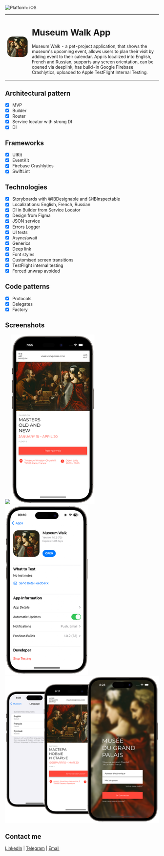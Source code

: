 ![Platform: iOS](https://img.shields.io/badge/Platform-iOS-green.svg)

  <table>
    <tr>
      <td>
        <img src="Screenshots/MuseumAppIcon.png" alt="Museum App Icon">
      </td>
      <td>
        <h1>Museum Walk App</h1>
        <p>Museum Walk - a pet-project application, that shows the museum's upcoming event, allows users to plan their visit by adding event to their calendar. App is localized into English, French and Russian, supports any screen orientation, can be opened via deeplink, has build-in Google Firebase Crashlytics, uploaded to Apple TestFlight Internal Testing.</p>
      </td>
    </tr>
  </table>

## Architectural pattern
- [x] MVP
- [x] Builder 
- [x] Router
- [x] Service locator with strong DI
- [x] DI

## Frameworks
- [x] UIKit
- [x] EventKit
- [x] Firebase Crashlytics
- [x] SwiftLint

## Technologies
- [x] Storyboards with @IBDesignable and @IBInspectable
- [x] Localizations: English, French, Russian
- [x] DI in Builder from Service Locator
- [x] Design from Figma
- [x] JSON service
- [x] Errors Logger
- [x] UI tests
- [x] Async/await
- [x] Generics
- [x] Deep link
- [x] Font styles
- [x] Customised screen transitions
- [x] TestFlight internal testing
- [x] Forced unwrap avoided

## Code patterns
- [x] Protocols
- [x] Delegates
- [x] Factory

## Screenshots
<img src="Screenshots/LogIn.png" width="273"/> <img src="Screenshots/Main.png" width="273"/> <img src="Screenshots/TestFlight.png" width="273"/> <img src="Screenshots/Localizations.png" width="598"/>

## Contact me
[LinkedIn](https://www.linkedin.com/in/bytepixelmelody "https://www.linkedin.com/in/bytepixelmelody") | [Telegram](https://t.me/bytepixelmelody "@bytepixelmelody") | [Email](mailto:bytepixelmelody@gmail.com "bytepixelmelody@gmail.com")